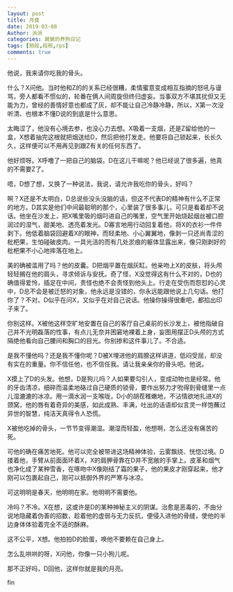 ```yaml
---
layout: post
title: 月食
date: 2019-03-08
Author: 派派
categories: 舅舅的养狗日记
tags: [邢段,段邢,rps]
comments: true
---
```




他说，我来请你吃我的骨头。

什么？X问他。当时他和Z的的关系已经很糟，柔情蜜意变成相互指摘的怒吼与谩骂，旁人都看不惯似的，轮番在俩人间周旋但终归虚妄。当事双方不堪其扰但又无能为力，曾经的善情好意也都成了灰，却不能让自己冷静冷静，所以，X第一次没听清、也根本不懂D说的到底是什么意思。

太晦涩了，他没有心境去参，也没心力去想。X吸着一支烟，还是Z留给他的一盒，X想着抽完这根就把烟送给D，然后把他打发走。他要将自己锁起来，长长久久，这样便可以不用再见到跟Z有关的任何东西了。

他好烦呀。X呼噜了一把自己的脑袋。D在这儿干嘛呢？他已经说了很多遍，他真的不需要Z了。

唔，D想了想，又换了一种说法，我说，请允许我吃你的骨头，好吗？

啊？X还是不太明白，D总说些没头没脑的话，但这不代表D的精神有什么不正常的地方。D其实是他们中间最聪明的那个，心里装了很多事儿，可只是看着却不说话。他坐在沙发上，把X嘴里吸的烟叼进自己的嘴里，空气里开始烧起烟丝被口腔润过的湿气，甜美地、透亮着发光。D寡言地用行动回复着他，将X的衣衫一件件剥下。他低着脑袋回避着X的眼神，而轻柔地、小心翼翼地，像剥一只还尚青涩的枇杷果，生怕碰破皮肉。一具光洁的而有几处淤痕的躯体显露出来，像只刚剥好的枇杷果不小心地摔落在地上。

美的确被滥用了吗？他的皮囊。D把烟平置在烟灰缸。他亲吻上X的皮肤，将头颅轻轻搁在他的肩头，寻求倾诉与安抚。奇了怪，X没觉得这有什么不对的，D也的确值得爱怜，插足在中间，责怪也绝不会责怪到他头上。行走在受伤而怨怼的心灵中，D总不会是被迁怒的对象，他永远是没错的，你永远能跟他说上几句话。他打你了？不对。D似乎在问X，又似乎在对自己说话。他操你操得很重吧，都掐出印子来了。

你别这样。X被他这样空旷地安置在自己的客厅自己桌前的长沙发上，被他指破自己并不光明磊落的性事，有点儿无奈并困窘地裸着上身，妄图用摆正D头颅的方式隔绝他看向自己腰间和胸口的目光。你别掺和这件事儿了。不合适。

是我不懂他吗？还是我不懂你呢？D被X埋进他的肩膀这样讲道，低闷受屈，却没有实在的重量。你不信任他，也不信任我。请让我亲亲你的骨头吧。他说。

X摸上了D的头发。他想，D是狗儿吗？人如果要勾引人，变成动物也是经常。他的牙齿清凉，细碎而温柔地硌过自己硬质的锁骨，要作出努力才吮得到骨缝里一点儿湿漉漉的冰凉。用一滴水润一支喉咙，D小的胡茬稚嫩地，不沾情欲地扎进X的颈窝，他的唇有着奇异的美感，如此成熟、丰满，吐出的话语却似言灵一样饱蘸过异世的智慧，纯洁天真得令人恐慌。

X被他吃掉的骨头，一节节变得潮湿。潮湿而轻盈，他想啊，怎么还没有痛苦的死。

可他的确在痛苦地死。他可以完全被带进这场精神体验，云雾飘绕、恍惚过境。D搂着他，手臂从前面面环着X，X的肩胛骨靠在D并不宽敞的手掌上。皮革和烟气也净化成了某种雪香，在啄吻中X像刚结了霜的果子，他的果皮才刚穿起来，他才刚可以包裹起自己，刚可以抵御外界的严寒与冰凉。

可这明明是春天，他明明在家。他明明不需要他。

冷吗？不冷。X在想，这或许是D的某种神秘主义的阴谋。治愈是恶毒的，不由分说地隐藏着伪善的招数，趁着他的虚弱与无力反抗，便侵入进他的骨缝，使他的半边身体体验着完全不适的酥麻。

这不公平，X想。他拍拍D的脸蛋，唤他不要赖在自己身上。

怎么乱哄哄的呀，X问他，你像一只小狗儿呢。

那不正好吗，D回他，这样你就是我的月亮。


fin
